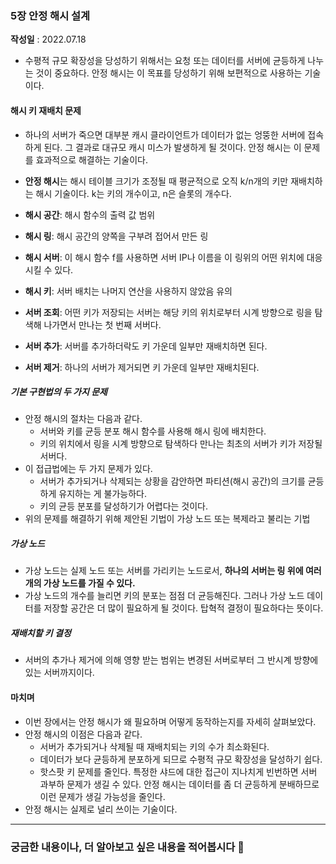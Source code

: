 
### 5장 안정 해시 설계

**작성일** : 2022.07.18

- 수평적 규모 확장성을 당성하기 위해서는 요청 또는 데이터를 서버에 균등하게 나누는 것이 중요하다. 안정 해시는 이 목표를 당성하기 위해 보편적으로 사용하는 기술이다.

#### 해시 키 재배치 문제

- 하나의 서버가 죽으면 대부분 캐시 클라이언트가 데이터가 없는 엉뚱한 서버에 접속하게 된다. 그 결과로 대규모 캐시 미스가 발생하게 될 것이다. 안정 해시는 이 문제를 효과적으로 해결하는 기술이다.

- **안정 해시**는 해시 테이블 크기가 조정될 때 평균적으로 오직 k/n개의 키만 재배치하는 해시 기술이다. k는 키의 개수이고, n은 슬롯의 개수다.
- **해시 공간**: 해시 함수의 출력 값 범위
- **해시 링**: 해시 공간의 양쪽을 구부려 접어서 만든 링 
- **해시 서버**: 이 해시 함수 f를 사용하면 서버 IP나 이름을 이 링위의 어떤 위치에 대응시킬 수 있다.
- **해시 키**: 서버 배치는 나머지 연산을 사용하지 않았음 유의
- **서버 조회**: 어떤 키가 저장되는 서버는 해당 키의 위치로부터 시계 방향으로 링을 탐색해 나가면서 만나는 첫 번째 서버다.
- **서버 추가**: 서버를 추가하더락도 키 가운데 일부만 재배치하면 된다.
- **서버 제거**: 하나의 서버가 제거되면 키 가운데 일부만 재배치된다. 

##### 기본 구현법의 두 가지 문제

- 안정 해시의 절차는 다음과 같다.
	- 서버와 키를 균등 분포 해시 함수를 사용해 해시 링에 배치한다.
	- 키의 위치에서 링을 시계 방향으로 탐색하다 만나는 최초의 서버가 키가 저장될 서버다.
- 이 접급법에는 두 가지 문제가 있다.
	- 서버가 추가되거나 삭제되는 상황을 감안하면 파티션(해시 공간)의 크기를 균등하게 유지하는 게 불가능하다. 
	- 키의 균등 분포를 달성하기가 어렵다는 것이다.
- 위의 문제를 해결하기 위해 제안된 기법이 가상 노드 또는 복제라고 불리는 기법

##### 가상 노드

- 가상 노드는 실제 노드 또는 서버를 가리키는 노드로서, **하나의 서버는 링 위에 여러 개의 가상 노드를 가질 수 있다.** 
- 가상 노드의 개수를 늘리면 키의 분포는 점점 더 균등해진다. 그러나 가상 노드 데이터를 저장할 공간은 더 많이 필요하게 될 것이다. 탑혁적 결정이 필요하다는 뜻이다.

##### 재배치할 키 결정

- 서버의 추가나 제거에 의해 영향 받는 범위는 변경된 서버로부터 그 반시계 방향에 있는 서버까지이다.

#### 마치며

- 이번 장에서는 안정 해시가 왜 필요하며 어떻게 동작하는지를 자세히 살펴보았다.
- 안정 해시의 이점은 다음과 같다.
	- 서버가 추가되거나 삭제될 때 재배치되는 키의 수가 최소화된다.
	- 데이터가 보다 균등하게 분포하게 되므로 수평적 규모 확장성을 달성하기 쉽다.
	- 핫스팟 키 문제를 줄인다. 특정한 샤드에 대한 접근이 지나치게 빈번하면 서버 과부하 문제가 생길 수 있다. 안정 해시는 데이터를 좀 더 균등하게 분배하므로 이런 문제가 생길 가능성을 줄인다.
- 안정 해시는 실제로 널리 쓰이는 기술이다.


-------------------------------------------------------

### 궁금한 내용이나, 더 알아보고 싶은 내용을 적어봅시다 🤔
```


